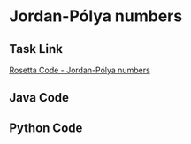 # Jordan-Pólya numbers

## Task Link
[Rosetta Code - Jordan-Pólya numbers](https://rosettacode.org/wiki/Jordan-P%C3%B3lya_numbers)

## Java Code
## Python Code
